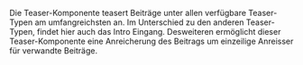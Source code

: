 Die Teaser-Komponente teasert Beiträge unter allen verfügbare Teaser-Typen am umfangreichsten an. Im Unterschied zu den anderen Teaser-Typen, findet hier auch das Intro Eingang. Desweiteren ermöglicht dieser Teaser-Komponente eine Anreicherung des Beitrags um einzeilige Anreisser für verwandte Beiträge. 